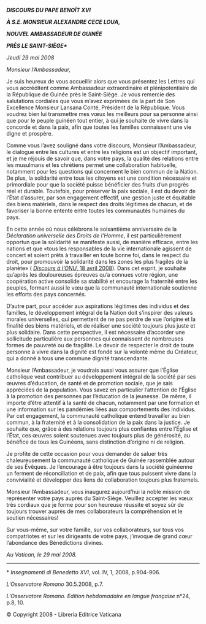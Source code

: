 ***DISCOURS DU PAPE BENOÎT XVI***

***À S.E. MONSIEUR ALEXANDRE CECE LOUA,***

***NOUVEL AMBASSADEUR DE GUINÉE***

***PRÈS LE SAINT-SIÈGE\****

*Jeudi 29 mai 2008*

*Monsieur l’Ambassadeur,*

Je suis heureux de vous accueillir alors que vous présentez les Lettres qui vous accréditent comme Ambassadeur extraordinaire et plénipotentiaire de la République de Guinée près le Saint-Siège. Je vous remercie des salutations cordiales que vous m’avez exprimées de la part de Son Excellence Monsieur Lansana Conté, Président de la République. Vous voudrez bien lui transmettre mes vœux les meilleurs pour sa personne ainsi que pour le peuple guinéen tout entier, à qui je souhaite de vivre dans la concorde et dans la paix, afin que toutes les familles connaissent une vie digne et prospère.

Comme vous l’avez souligné dans votre discours, Monsieur l’Ambassadeur, le dialogue entre les cultures et entre les religions est un objectif important, et je me réjouis de savoir que, dans votre pays, la qualité des relations entre les musulmans et les chrétiens permet une collaboration habituelle, notamment pour les questions qui concernent le bien commun de la Nation. De plus, la solidarité entre tous les citoyens est une condition nécessaire et primordiale pour que la société puisse bénéficier des fruits d’un progrès réel et durable. Toutefois, pour préserver la paix sociale, il est du devoir de l’État d’assurer, par son engagement effectif, une gestion juste et équitable des biens matériels, dans le respect des droits légitimes de chacun, et de favoriser la bonne entente entre toutes les communautés humaines du pays.

En cette année où nous célébrons le soixantième anniversaire de la *Déclaration universelle des Droits de l’Homme*, il est particulièrement opportun que la solidarité se manifeste aussi, de manière efficace, entre les nations et que «tous les responsables de la vie internationale agissent de concert et soient prêts à travailler en toute bonne foi, dans le respect du droit, pour promouvoir la solidarité dans les zones les plus fragiles de la planète» ( [*Discours à l’ONU*, 18 avril 2008](/content/benedict-xvi/fr/speeches/2008/april/documents/hf_ben-xvi_spe_20080418_un-visit.html)). Dans cet esprit, je souhaite qu’après les douloureuses épreuves qu’a connues votre région, une coopération active consolide sa stabilité et encourage la fraternité entre les peuples, formant aussi le vœu que la communauté internationale soutienne les efforts des pays concernés.

D’autre part, pour accéder aux aspirations légitimes des individus et des familles, le développement intégral de la Nation doit s’inspirer des valeurs morales universelles, qui permettent de ne pas perdre de vue l’origine et la finalité des biens matériels, et de réaliser une société toujours plus juste et plus solidaire. Dans cette perspective, il est nécessaire d’accorder une sollicitude particulière aux personnes qui connaissent de nombreuses formes de pauvreté ou de fragilité. Le devoir de respecter le droit de toute personne à vivre dans la dignité est fondé sur la volonté même du Créateur, qui a donné à tous une commune dignité transcendante.

Monsieur l’Ambassadeur, je voudrais aussi vous assurer que l’Église catholique veut contribuer au développement intégral de la société par ses œuvres d’éducation, de santé et de promotion sociale, que je sais appréciées de la population. Vous savez en particulier l’attention de l’Église à la promotion des personnes par l’éducation de la jeunesse. De même, il importe d’être attentif à la santé de chacun, notamment par une formation et une information sur les pandémies liées aux comportements des individus. Par cet engagement, la communauté catholique entend travailler au bien commun, à la fraternité et à la consolidation de la paix dans la justice. Je souhaite que, grâce à des relations toujours plus confiantes entre l’Église et l’État, ces œuvres soient soutenues avec toujours plus de générosité, au bénéfice de tous les Guinéens, sans distinction d’origine ni de religion.

Je profite de cette occasion pour vous demander de saluer très chaleureusement la communauté catholique de Guinée rassemblée autour de ses Évêques. Je l’encourage à être toujours dans la société guinéenne un ferment de réconciliation et de paix, afin que tous puissent vivre dans la convivialité et développer des liens de collaboration toujours plus fraternels.

Monsieur l’Ambassadeur, vous inaugurez aujourd’hui la noble mission de représenter votre pays auprès du Saint-Siège. Veuillez accepter les vœux très cordiaux que je forme pour son heureuse réussite et soyez sûr de toujours trouver auprès de mes collaborateurs la compréhension et le soutien nécessaires!

Sur vous-même, sur votre famille, sur vos collaborateurs, sur tous vos compatriotes et sur les dirigeants de votre pays, j’invoque de grand cœur l’abondance des Bénédictions divines.

*Au Vatican, le 29 mai 2008.*

* * *

\* *Insegnamenti di Benedetto XVI*, vol. IV, 1, 2008, p.904-906.

*L'Osservatore Romano* 30.5.2008, p.7.

*L'Osservatore Romano. Edition hebdomadaire en langue française* n°24, p.8, 10.

© Copyright 2008 - Libreria Editrice Vaticana